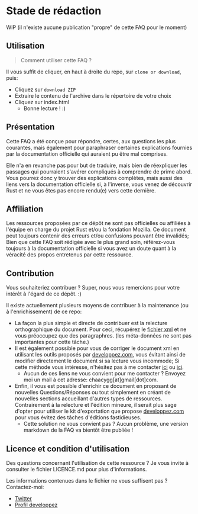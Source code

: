 # Stade de rédaction

WIP (il n'existe aucune publication "propre" de cette FAQ pour le moment)

## Utilisation

> Comment utiliser cette FAQ ?

Il vous suffit de cliquer, en haut à droite du repo, sur `clone or download`, puis:

- Cliquez sur `download ZIP`
- Extraire le contenu de l'archive dans le répertoire de votre choix
- Cliquez sur index.html
  - Bonne lecture ! :)

## Présentation

Cette FAQ a été conçue pour répondre, certes, aux questions les plus courantes, mais également pour paraphraser certaines explications fournies par la documentation officielle qui auraient pu être mal comprises.


Elle n'a en revanche pas pour but de traduire, mais bien de réexpliquer les passages qui pourraient s'avérer compliqués à comprendre de prime abord. Vous pourrez donc y trouver des explications complètes, mais aussi des liens vers la documentation officielle si, à l'inverse, vous venez de découvrir Rust et ne vous êtes pas encore rendu(e) vers cette dernière.

## Affiliation

Les ressources proposées par ce dépôt ne sont pas officielles ou affiliées à l'équipe en charge du projet Rust et/ou la fondation Mozilla.
Ce document peut toujours contenir des erreurs et/ou confusions pouvant être invalidés; Bien que cette FAQ soit rédigée avec le plus grand soin, référez-vous toujours à la documentation officielle si vous avez un doute quant à la véracité des propos entretenus par cette ressource.


## Contribution

Vous souhaiteriez contribuer ? Super, nous vous remercions pour votre intérêt à l'égard de ce dépôt. :)

Il existe actuellement plusieurs moyens de contribuer à la maintenance (ou à l'enrichissement) de ce repo:

- La façon la plus simple et directe de contribuer est la relecture orthographique du document. Pour ceci, récupérez le [fichier xml](https://github.com/Songbird0/Rust_FAQ/blob/master/rust_FAQ.xml) et ne vous préoccupez que des paragraphres. (les méta-données ne sont pas importantes pour cette tâche.)
- Il est également possible pour vous de corriger le document xml en utilisant les outils proposés par [developpez.com](developpez.com), vous évitant ainsi de modifier directement le document si sa lecture vous incommode; Si cette méthode vous intéresse, n'hésitez pas à me contacter [ici](https://twitter.com/_Spyglass_) ou [ici](http://www.developpez.net/forums/u897329/songbird_/).
  - Aucun de ces liens ne vous convient pour me contacter ? Envoyez moi un mail à cet adresse: chaacygg[at]gmail[dot]com.
- Enfin, il vous est possible d'enrichir ce document en proposant de nouvelles Questions/Réponses ou tout simplement en créant de nouvelles sections accueillant d'autres types de ressources. Contrairement à la relecture et l'édition mineure, il serait plus sage d'opter pour utiliser le kit d'exportation que propose [developpez.com](developpez.com) pour vous évitez des tâches d'éditions fastidieuses.
  - Cette solution ne vous convient pas ? Aucun problème, une version markdown de la FAQ va bientôt être publiée !

## Licence et condition d'utilisation

Des questions concernant l'utilisation de cette ressource ? Je vous invite à consulter le fichier LICENCE.md pour plus d'informations.

Les informations contenues dans le fichier ne vous suffisent pas ? Contactez-moi:

- [Twitter](https://twitter.com/_Spyglass_)
- [Profil developpez](http://www.developpez.net/forums/u897329/songbird_/)

